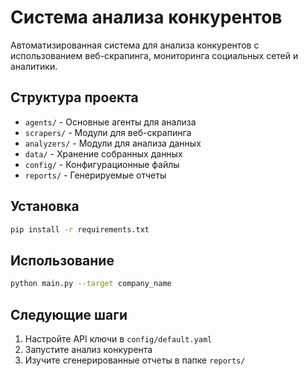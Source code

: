 # Система анализа конкурентов

Автоматизированная система для анализа конкурентов с использованием веб-скрапинга, мониторинга социальных сетей и аналитики.

## Структура проекта

- `agents/` - Основные агенты для анализа
- `scrapers/` - Модули для веб-скрапинга
- `analyzers/` - Модули для анализа данных
- `data/` - Хранение собранных данных
- `config/` - Конфигурационные файлы
- `reports/` - Генерируемые отчеты

## Установка

```bash
pip install -r requirements.txt
```

## Использование

```bash
python main.py --target company_name
```

## Следующие шаги

1. Настройте API ключи в `config/default.yaml`
2. Запустите анализ конкурента
3. Изучите сгенерированные отчеты в папке `reports/`
